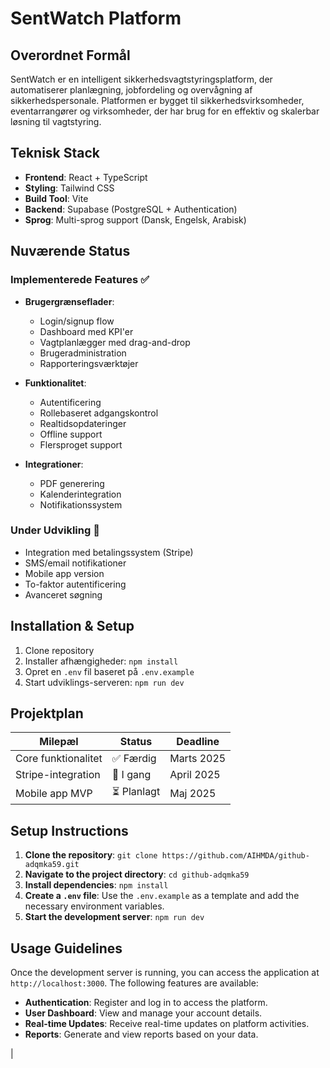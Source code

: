 # SentWatch Platform

## Overordnet Formål
SentWatch er en intelligent sikkerhedsvagtstyringsplatform, der automatiserer planlægning, jobfordeling og overvågning af sikkerhedspersonale. Platformen er bygget til sikkerhedsvirksomheder, eventarrangører og virksomheder, der har brug for en effektiv og skalerbar løsning til vagtstyring.

## Teknisk Stack
- **Frontend**: React + TypeScript
- **Styling**: Tailwind CSS
- **Build Tool**: Vite
- **Backend**: Supabase (PostgreSQL + Authentication)
- **Sprog**: Multi-sprog support (Dansk, Engelsk, Arabisk)

## Nuværende Status

### Implementerede Features ✅
- **Brugergrænseflader**:
  - Login/signup flow
  - Dashboard med KPI'er
  - Vagtplanlægger med drag-and-drop
  - Brugeradministration
  - Rapporteringsværktøjer

- **Funktionalitet**:
  - Autentificering
  - Rollebaseret adgangskontrol
  - Realtidsopdateringer
  - Offline support
  - Flersproget support

- **Integrationer**:
  - PDF generering
  - Kalenderintegration
  - Notifikationssystem

### Under Udvikling 🚧
- Integration med betalingssystem (Stripe)
- SMS/email notifikationer
- Mobile app version
- To-faktor autentificering
- Avanceret søgning

## Installation & Setup
1. Clone repository
2. Installer afhængigheder: `npm install`
3. Opret en `.env` fil baseret på `.env.example`
4. Start udviklings-serveren: `npm run dev`

## Projektplan
| Milepæl | Status | Deadline |
|---|---|---|
| Core funktionalitet | ✅ Færdig | Marts 2025 |
| Stripe-integration | 🔄 I gang | April 2025 |
| Mobile app MVP | ⏳ Planlagt | Maj 2025

## Setup Instructions

1. **Clone the repository**: `git clone https://github.com/AIHMDA/github-adqmka59.git`
2. **Navigate to the project directory**: `cd github-adqmka59`
3. **Install dependencies**: `npm install`
4. **Create a `.env` file**: Use the `.env.example` as a template and add the necessary environment variables.
5. **Start the development server**: `npm run dev`

## Usage Guidelines

Once the development server is running, you can access the application at `http://localhost:3000`. The following features are available:

- **Authentication**: Register and log in to access the platform.
- **User Dashboard**: View and manage your account details.
- **Real-time Updates**: Receive real-time updates on platform activities.
- **Reports**: Generate and view reports based on your data.

|
